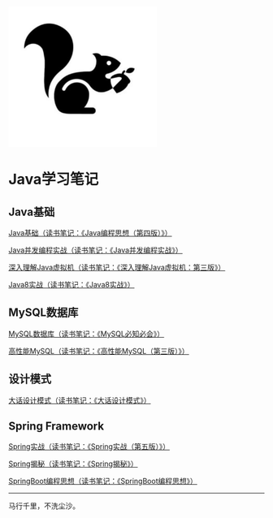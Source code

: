 <img src = "./images/Logo.png">



# Java学习笔记



## Java基础



[Java基础（读书笔记：《Java编程思想（第四版）》）](Java基础/Java笔记.md)

[Java并发编程实战（读书笔记：《Java并发编程实战》）](Java基础/Java并发编程实战.md)

[深入理解Java虚拟机（读书笔记：《深入理解Java虚拟机：第三版》）](Java基础/深入理解Java虚拟机.md)

[Java8实战（读书笔记：《Java8实战》）](Java基础/Java8实战.md)



## MySQL数据库

[MySQL数据库（读书笔记：《MySQL必知必会》）](MySQL数据库/MySQL笔记.md)

[高性能MySQL（读书笔记：《高性能MySQL（第三版）》）](MySQL数据库/高性能MySQL.md)



## 设计模式

[大话设计模式（读书笔记：《大话设计模式》）](设计模式/大话设计模式.md)



## Spring Framework

[Spring实战（读书笔记：《Spring实战（第五版）》）](Spring技术栈/Spring实战.md)

[Spring揭秘（读书笔记：《Spring揭秘》）](./Spring技术栈/Spring揭秘.md)

[SpringBoot编程思想（读书笔记：《SpringBoot编程思想》）](Spring技术栈/SpringBoot编程思想.md)





<hr>

马行千里，不洗尘沙。
